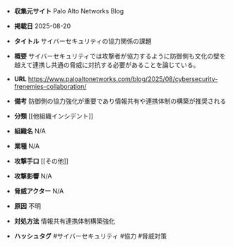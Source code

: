 - **収集元サイト**
Palo Alto Networks Blog

- **掲載日**
2025-08-20

- **タイトル**
サイバーセキュリティの協力関係の課題

- **概要**
サイバーセキュリティでは攻撃者が協力するように防御側も文化の壁を越えて連携し共通の脅威に対抗する必要があることを論じている。

- **URL**
https://www.paloaltonetworks.com/blog/2025/08/cybersecurity-frenemies-collaboration/

- **備考**
防御側の協力強化が重要であり情報共有や連携体制の構築が推奨される

- **分類**
[[他組織インシデント]]

- **組織名**
N/A

- **業種**
N/A

- **攻撃手口**
[[その他]]

- **攻撃影響**
N/A

- **脅威アクター**
N/A

- **原因**
不明

- **対処方法**
情報共有連携体制構築強化

- **ハッシュタグ**
#サイバーセキュリティ #協力 #脅威対策
